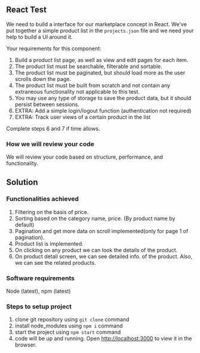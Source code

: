 ## React Test

We need to build a interface for our marketplace concept in React. We've put together a simple product list in the `projects.json` file and we need your help to build a UI around it.

Your requirements for this component:

1. Build a product list page, as well as view and edit pages for each item.
2. The product list must be searchable, filterable and sortable.
3. The product list must be paginated, but should load more as the user scrolls down the page.
4. The product list must be built from scratch and not contain any extraneous functionality not applicable to this test.
5. You may use any type of storage to save the product data, but it should persist between sessions.
6. EXTRA: Add a simple login/logout function (authentication not required)
7. EXTRA: Track user views of a certain product in the list

Complete steps 6 and 7 if time allows.

### How we will review your code

We will review your code based on structure, performance, and functionality.



## Solution

### Functionalities achieved
1. Filtering on the basis of price.
2. Sorting based on the category name, price. (By product name by default)
3. Pagination and get more data on scroll implemented(only for page 1 of pagination).
4. Product list is implemented.
5. On clicking on any product we can look the details of the product.
6. On product detail screen, we can see detailed info. of the product. Also, we can see the related products.

### Software requirements
Node (latest), npm (latest)

### Steps to setup project

1. clone git repository using `git clone` command
2. install node_modules using `npm i` command
3. start the project using `npm start` command
4. code will be up and running.
Open [http://localhost:3000](http://localhost:3000) to view it in the browser.

